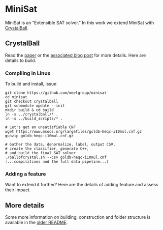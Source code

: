 # MiniSat
MiniSat is an "Extensible SAT solver." In this work we extend MiniSat with [CrystalBall](https://github.com/msoos/cryptominisat/tree/crystalball).

## CrystalBall
Read the [paper](https://www.comp.nus.edu.sg/~meel/Papers/sat19skm.pdf) or the [associated blog post](https://www.msoos.org/2019/06/crystalball-sat-solving-data-gathering-and-machine-learning/) for more details. Here are details to build.

### Compiling in Linux
To build and install, issue:
```
git clone https://github.com/meelgroup/minisat
cd minisat
git checkout crystalball
git submodule update --init
mkdir build & cd build
ln -s ../crystalball/* .
ln -s ../build_scripts/* .

# Let's get an unsatisfiable CNF
wget https://www.msoos.org/largefiles/goldb-heqc-i10mul.cnf.gz
gunzip goldb-heqc-i10mul.cnf.gz

# Gather the data, denormalize, label, output CSV,
# create the classifier, generate C++,
# and build the final SAT solver
./ballofcrystal.sh --csv goldb-heqc-i10mul.cnf
[...compilations and the full data pipeline...]
```


### Adding a feature
Want to extend it further? Here are the details of adding feature and assess their impact.

## More details
Some more information on building, construction and folder structure is available in the [older README](https://github.com/meelgroup/minisat/blob/master/README).
